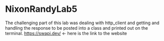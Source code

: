 # NixonRandyLab5
The challenging part of this lab was dealing with http_client and getting and handling the response to be posted into a class and printed out on the terminal. 
https://swapi.dev/ <- here is the link to the website
